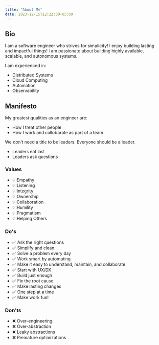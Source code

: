 ```yaml
---
title: "About Me"
date: 2023-12-15T12:22:30-05:00
---
```


## Bio

I am a software engineer who strives for simplicity!
I enjoy building lasting and impactful things!
I am passionate about building highly available, scalable, and autonomous systems.

I am experienced in: 

  - Distributed Systems
  - Cloud Computing
  - Automation
  - Observability

## Manifesto

My greatest qualities as an engineer are:

  - How I treat other people
  - How I work and collobarate as part of a team

We don't need a title to be leaders. Everyone should be a leader.

  - Leaders eat last
  - Leaders ask questions

### Values

  - 💡 Empathy
  - 💡 Listening
  - 💡 Integrity
  - 💡 Ownership
  - 💡 Collaboration
  - 💡 Humility
  - 💡 Pragmatism
  - 💡 Helping Others

### Do's

  - ✅ Ask the right questions
  - ✅ Simplify and clean
  - ✅ Solve a problem every day
  - ✅ Work smart by automating
  - ✅ Make it easy to understand, maintain, and collaborate
  - ✅ Start with UX/DX
  - ✅ Build just enough
  - ✅ Fix the root cause
  - ✅ Make lasting changes
  - ✅ One step at a time
  - ✅ Make work fun!

### Don'ts

  - ❌ Over-engineering
  - ❌ Over-abstraction
  - ❌ Leaky abstractions
  - ❌ Premature optimizations
